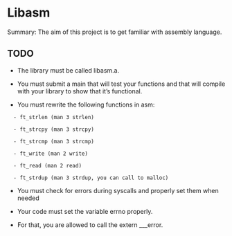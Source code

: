 # Libasm
Summary: The aim of this project is to get familiar with assembly language.

## TODO
* The library must be called libasm.a.

* You must submit a main that will test your functions and that will compile with 
  your library to show that it’s functional.

* You must rewrite the following functions in asm:
```
  - ft_strlen (man 3 strlen)
  
  - ft_strcpy (man 3 strcpy)
  
  - ft_strcmp (man 3 strcmp)
  
  - ft_write (man 2 write)
  
  - ft_read (man 2 read)
  
  - ft_strdup (man 3 strdup, you can call to malloc)
```
* You must check for errors during syscalls and properly set them when needed

* Your code must set the variable errno properly.

* For that, you are allowed to call the extern ___error.

